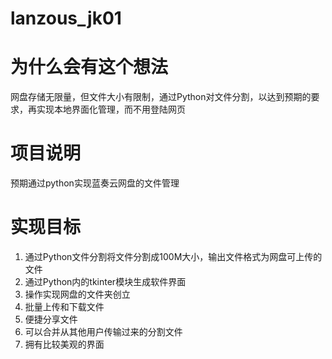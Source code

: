 # lanzous_jk01
# 为什么会有这个想法
  网盘存储无限量，但文件大小有限制，通过Python对文件分割，以达到预期的要求，再实现本地界面化管理，而不用登陆网页
# 项目说明
  预期通过python实现蓝奏云网盘的文件管理
# 实现目标
  1. 通过Python文件分割将文件分割成100M大小，输出文件格式为网盘可上传的文件
  2. 通过Python内的tkinter模块生成软件界面
  3. 操作实现网盘的文件夹创立
  4. 批量上传和下载文件
  5. 便捷分享文件
  6. 可以合并从其他用户传输过来的分割文件
  7. 拥有比较美观的界面